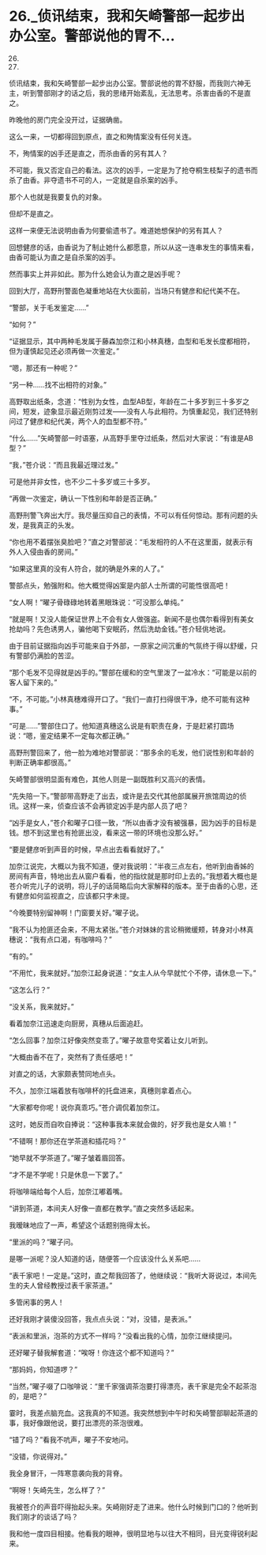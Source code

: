 # 26._侦讯结束，我和矢崎警部一起步出办公室。警部说他的胃不...

26.

26.

侦讯结束，我和矢崎警部一起步出办公室。警部说他的胃不舒服，而我则六神无主，听到警部刚才的话之后，我的思绪开始紊乱，无法思考。杀害由香的不是直之。

昨晚他的房门完全没开过，证据确凿。

这么一来，一切都得回到原点，直之和殉情案没有任何关连。

不，殉情案的凶手还是直之，而杀由香的另有其人？

不可能，我又否定自己的看法。这次的凶手，一定是为了抢夺桐生枝梨子的遗书而杀了由香。非夺遗书不可的人，一定就是自杀案的凶手。

那个人也就是我要复仇的对象。

但却不是直之。

这样一来便无法说明由香为何要偷遗书了。难道她想保护的另有其人？

回想健彦的话，由香说为了制止她什么都愿意，所以从这一连串发生的事情来看，由香可能认为直之是自杀案的凶手。

然而事实上并非如此。那为什么她会认为直之是凶手呢？

回到大厅，高野刑警面色凝重地站在大伙面前，当场只有健彦和纪代美不在。

“警部，关于毛发鉴定……”

“如何？”

“证据显示，其中两种毛发属于藤森加奈江和小林真穗，血型和毛发长度都相符，但为谨慎起见还必须再做一次鉴定。”

“嗯，那还有一种呢？”

“另一种……找不出相符的对象。”

高野取出纸条，念道：“性别为女性，血型AB型，年龄在二十多岁到三十多岁之间，短发，迹象显示最近刚剪过发——没有人与此相符。为慎重起见，我们还特别问过了健彦和纪代美，两个人的血型都不符。”

“什么……”矢崎警部一时语塞，从高野手里夺过纸条，然后对大家说：“有谁是AB型？”

“我，”苍介说：“而且我最近理过发。”

可是他并非女性，也不少二十多岁或三十多岁。

“再做一次鉴定，确认一下性别和年龄是否正确。”

高野刑警飞奔出大厅。我尽量压抑自己的表情，不可以有任何惊动。那有问题的头发，是我真正的头发。

“你也用不着摆张臭脸吧？”直之对警部说：“毛发相符的人不在这里面，就表示有外人入侵由香的房间。”

“如果这里真的没有人符合，就的确是外来的人了。”

警部点头，勉强附和。他大概觉得凶案是内部人士所谓的可能性很高吧！

“女人啊！”曜子骨碌碌地转着黑眼珠说：“可没那么单纯。”

“就是啊！又没人能保证世界上不会有女人做强盗。新闻不是也偶尔看得到有美女抢劫吗？先色诱男人，骗他喝下安眠药，然后洗劫金钱。”苍介轻佻地说。

由于目前证据指向凶手可能来自于外部，一原家之间沉重的气氛终于得以舒缓，只有警部仍满脸的苦涩。

“那个毛发不见得就是凶手的。”警部在缓和的空气里泼了一盆冷水：“可能是以前的客人留下来的。”

“不，不可能。”小林真穗难得开口了。“我们一直打扫得很干净，绝不可能有这种事。”

“可是……”警部住口了。他知道真穗这么说是有职责在身，于是赶紧打圆场说：“嗯，鉴定结果不一定每次都正确。”

高野刑警回来了，他一脸为难地对警部说：“那多余的毛发，他们说性别和年龄的判断正确率都很高。”

矢崎警部很明显面有难色，其他人则是一副既胜利又高兴的表情。

“先失陪一下。”警部带高野走了出去，或许是去交代其他部属展开旅馆周边的侦讯。这样一来，侦查应该不会再锁定凶手是内部人员了吧？

“凶手是女人，”苍介和曜子口径一致，“所以由香才没有被强暴，因为凶手的目标是钱。想不到这里也有抢匪出没，看来这一带的环境也没那么好。”

“要是健彦听到声音的时候，早点出去看看就好了。”

加奈江说完，大概以为我不知道，便对我说明：“半夜三点左右，他听到由香姊的房间有声音，特地出去从窗户看看，他的指纹就是那时印上去的。”我想着大概也是苍介听完儿子的说明，将儿子的话简略后向大家解释的版本。至于由香的心思，还有健彦如何监视直之，应该都只字未提。

“今晚要特别留神啊！门窗要关好。”曜子说。

“我不认为抢匪还会来，不用太紧张。”苍介对妹妹的言论稍微缓颊，转身对小林真穗说：“我有点口渴，有咖啡吗？”

“有的。”

“不用忙，我来就好。”加奈江起身说道：“女主人从今早就忙个不停，请休息一下。”

“这怎么行？”

“没关系，我来就好。”

看着加奈江迅速走向厨房，真穗从后面追赶。

“怎么回事？加奈江好像突然变乖了。”曜子故意夸奖着让女儿听到。

“大概由香不在了，突然有了责任感吧！”

对直之的话，大家颇表赞同地点头。

不久，加奈江端着放有咖啡杯的托盘进来，真穗则拿着点心。

“大家都夸你呢！说你真乖巧。”苍介调侃着加奈江。

这时，她反而自吹自捧说：“这种事我本来就会做的，好歹我也是女人嘛！”

“不错啊！那你还在学茶道和插花吗？”

“她早就不学茶道了。”曜子皱着眉回答。

“才不是不学呢！只是休息一下罢了。”

将咖啡端给每个人后，加奈江嘟着嘴。

“讲到茶道，本间夫人好像一直都在教学。”直之突然多话起来。

我暧昧地应了一声，希望这个话题别拖得太长。

“里派的吗？”曜子问。

是哪一派呢？没人知道的话，随便答一个应该没什么关系吧……

“表千家吧！一定是。”这时，直之帮我回答了，他继续说：“我听大哥说过，本间先生的夫人曾经教授过表千家茶道。”

多管闲事的男人！

还好我刚才装傻没回答，我点点头说：“对，没错，是表派。”

“表派和里派，泡茶的方式不一样吗？”没看出我的心情，加奈江继续提问。

还好曜子替我解套道：“唉呀！你连这个都不知道吗？”

“那妈妈，你知道啰？”

“当然，”曜子啜了口咖啡说：“里千家强调茶泡要打得漂亮，表千家是完全不起茶泡的，是吧？”

霎时，我差点脑充血。这我真的不知道。我突然想到中午时和矢崎警部聊起茶道的事，我好像跟他说，要打出漂亮的茶泡很难。

“错了吗？”看我不吭声，曜子不安地问。

“没错，你说得对。”

我全身冒汗，一阵寒意袭向我的背脊。

“啊呀！矢崎先生，怎么样了？”

我被苍介的声音吓得抬起头来。矢崎刚好走了进来。他什么时候到门口的？他听到我们刚才的谈话了吗？

我和他一度四目相接。他看我的眼神，很明显地与以往大不相同，目光变得锐利起来。